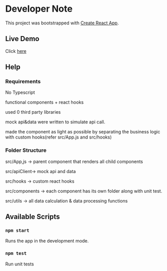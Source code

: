 

# Developer Note

This project was bootstrapped with [Create React App](https://github.com/facebook/create-react-app).

## Live Demo
Click [here](https://ivancheng1214.github.io/react-rewards-calculator/)

## Help

### Requirements
 No Typescript
 
 functional components + react hooks 
 
 used 0 third party libraries
 
 mock api&data were written to simulate api call.
 
 made the component as light as possible by separating the business logic with custom hooks(refer src/App.js and src/hooks)
 
 
### Folder Structure

src/App,js -> parent component that renders all child components 

src/apiClient-> mock api and data

src/hooks -> custom react hooks

src/components -> each component has its own folder along with unit test.

src/utils -> all data calculation & data processing functions



## Available Scripts

### `npm start`
Runs the app in the development mode.

### `npm test`
Run unit tests

